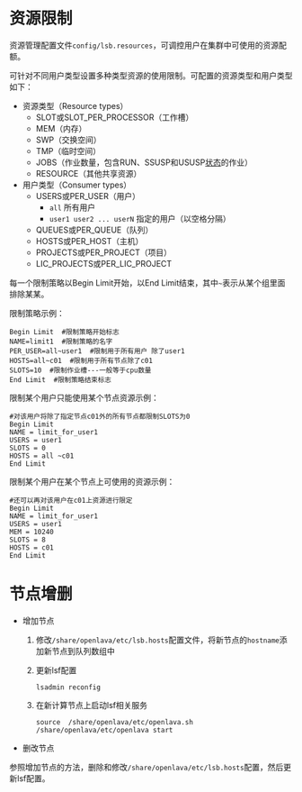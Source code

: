 # 资源限制

资源管理配置文件`config/lsb.resources`，可调控用户在集群中可使用的资源配额。

可针对不同用户类型设置多种类型资源的使用限制。可配置的资源类型和用户类型如下：

- 资源类型（Resource types）
  - SLOT或SLOT_PER_PROCESSOR（工作槽）
  - MEM（内存）
  - SWP（交换空间）
  - TMP（临时空间）
  - JOBS（作业数量，包含RUN、SSUSP和USUSP[状态](#作业状态)的作业）
  - RESOURCE（其他共享资源）
- 用户类型（Consumer types）
  - USERS或PER_USER（用户）
    - `all`  所有用户
    - `user1 user2 ... userN`  指定的用户（以空格分隔）
  - QUEUES或PER_QUEUE（队列）
  - HOSTS或PER_HOST（主机）
  - PROJECTS或PER_PROJECT（项目）
  - LIC_PROJECTS或PER_LIC_PROJECT

每一个限制策略以Begin Limit开始，以End Limit结束，其中`~`表示从某个组里面排除某某。

限制策略示例：

```shell
Begin Limit  #限制策略开始标志
NAME=limit1  #限制策略的名字
PER_USER=all~user1  #限制用于所有用户 除了user1
HOSTS=all~c01  #限制用于所有节点除了c01
SLOTS=10  #限制作业槽---一般等于cpu数量
End Limit  #限制策略结束标志
```

限制某个用户只能使用某个节点资源示例：

```shell
#对该用户将除了指定节点c01外的所有节点都限制SLOTS为0
Begin Limit
NAME = limit_for_user1
USERS = user1
SLOTS = 0
HOSTS = all ~c01
End Limit
```

限制某个用户在某个节点上可使用的资源示例：

```shell
#还可以再对该用户在c01上资源进行限定
Begin Limit
NAME = limit_for_user1
USERS = user1
MEM = 10240
SLOTS = 8
HOSTS = c01 
End Limit
```



# 节点增删

- 增加节点

  1. 修改`/share/openlava/etc/lsb.hosts`配置文件，将新节点的`hostname`添加新节点到队列数组中

  2. 更新lsf配置

     ```shell
     lsadmin reconfig
     ```

  3. 在新计算节点上启动lsf相关服务

     ```shell
     source  /share/openlava/etc/openlava.sh
     /share/openlava/etc/openlava start
     ```

- 删改节点

参照增加节点的方法，删除和修改`/share/openlava/etc/lsb.hosts`配置，然后更新lsf配置。